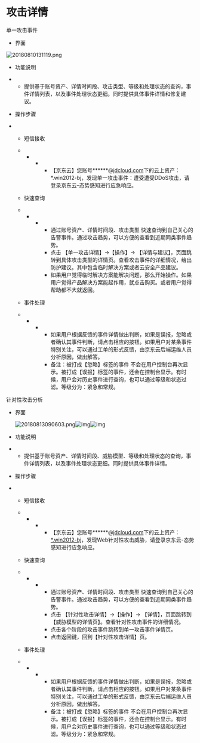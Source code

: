 # 攻击详情

单一攻击事件

- 界面

![20180810131119.png](https://img1.jcloudcs.com/cms/09e8a998-ba04-41ad-995a-802eb977b2aa20180810131205.png)

- 功能说明

- - 提供基于账号资产、详情时间段、攻击类型、等级和处理状态的查询，事件详情列表，以及事件处理状态更细。同时提供具体事件详情和修复建议。

- 操作步骤

- - 短信接收

  - - - - 【京东云】您账号***\***@[jdcloud.com](https://jdcloud.com/)下的云上资产：*.win2012-bj，发现单一攻击事件：遭受遭受DDoS攻击，请登录京东云-态势感知进行应急响应。

          

  - 快速查询

  - - - - 通过账号资产、详情时间段、攻击类型 快速查询到自己关心的告警事件。通过攻击趋势，可以方便的查看到近期同类事件趋势。
        - 点击 【单一攻击详情】->【操作】-> 【详情与建议】，页面跳转到具体攻击类型的详情页。查看攻击事件的详细情况，给出防护建议。其中包含临时解决方案或者云安全产品建议。
        - 如果用户觉得临时解决方案能解决问题，那么开始操作。如果用户觉得产品解决方案能起作用，就点击购买。或者用户觉得帮助都不大就返回。

  - 事件处理

  - - - - 如果用户根据反馈的事件详情做出判断，如果是误报，忽略或者确认其事件判断，请点击相应的按钮。如果用户对某条事件特别关注，可以通过工单的形式反馈，由京东云后端运维人员分析原因，做出解答。
        - 备注：被打成【忽略】标签的事件 不会在用户控制台再次显示。被打成【误报】标签的事件，还会在控制台显示。有时候，用户会对历史事件进行查询，也可以通过等级和状态过滤。等级分为：紧急和常规。

针对性攻击分析

- 界面

  ![20180813090603.png](https://img1.jcloudcs.com/cms/28f0b833-7b1b-41a6-9b32-910d55202bd420180813090655.png)![img](http://cms.jcloud.com/ueditor/themes/default/images/spacer.gif)![img](http://cms.jcloud.com/ueditor/themes/default/images/spacer.gif)

- 功能说明

- - 提供基于账号资产、详情时间段、威胁模型、等级和处理状态的查询，事件详情列表，以及事件处理状态更细。同时提供具体事件详情。

- 操作步骤

- - 短信接收

  - - - - 【京东云】您账号***\***@[jdcloud.com](https://jdcloud.com/)下的云上资产：[*.win2012-bj](https://login.xxx.com/)，发现Web针对性攻击威胁，请登录京东云-态势感知进行应急响应。

  - 快速查询

  - - - - 通过账号资产、详情时间段、攻击类型 快速查询到自己关心的告警事件。通过攻击趋势，可以方便的查看到近期同类事件趋势。
        - 点击 【针对性攻击详情】->【操作】-> 【详情】，页面跳转到【威胁模型的详情页】。查看针对性攻击事件的详细情况。
        - 点击各个阶段的攻击事件跳转到单一攻击事件详情页。
        - 点击返回键，回到【针对性攻击详情】页。

  - 事件处理

  - - - - 如果用户根据反馈的事件详情做出判断，如果是误报，忽略或者确认其事件判断，请点击相应的按钮。如果用户对某条事件特别关注，可以通过工单的形式反馈，由京东云后端运维人员分析原因，做出解答。
        - 备注：被打成【忽略】标签的事件 不会在用户控制台再次显示。被打成【误报】标签的事件，还会在控制台显示。有时候，用户会对历史事件进行查询，也可以通过等级和状态过滤。等级分为：紧急和常规。